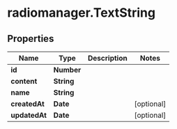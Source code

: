 # radiomanager.TextString

## Properties

Name | Type | Description | Notes
------------ | ------------- | ------------- | -------------
**id** | **Number** |  | 
**content** | **String** |  | 
**name** | **String** |  | 
**createdAt** | **Date** |  | [optional] 
**updatedAt** | **Date** |  | [optional] 


